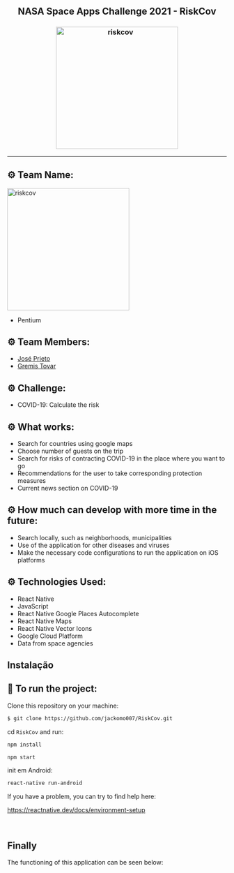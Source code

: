 <h2 align="center">NASA Space Apps Challenge 2021 - RiskCov</h2>

<h3 align="center">
    <img alt="riskcov"
    src="https://github.com/jackomo007/RiskCov/blob/main/assets/images/d.png" width="280px"/>
   
</h3>

<hr/>

## ⚙️ Team Name: 
 <img alt="riskcov"
    src="https://github.com/jackomo007/RiskCov/blob/main/assets/images/pentium.png" width="280px"/>
- Pentium

## ⚙️ Team Members: 
- [José Prieto](https://github.com/jackomo007)
- [Gremis Tovar](https://github.com/Gremis)

## ⚙️ Challenge: 
- COVID-19: Calculate the risk

## ⚙️ What works:
- Search for countries using google maps
- Choose number of guests on the trip
- Search for risks of contracting COVID-19 in the place where you want to go
- Recommendations for the user to take corresponding protection measures
- Current news section on COVID-19


## ⚙️ How much can develop with more time in the future:
- Search locally, such as neighborhoods, municipalities
- Use of the application for other diseases and viruses
- Make the necessary code configurations to run the application on iOS platforms


## ⚙️ Technologies Used:
- React Native
- JavaScript
- React Native Google Places Autocomplete
- React Native Maps
- React Native Vector Icons
- Google Cloud Platform
- Data from space agencies

## Instalação

## 🏁 To run the project:

Clone this repository on your machine:

```bash
$ git clone https://github.com/jackomo007/RiskCov.git
```

cd `RiskCov` and run:

```bash
npm install
```

```bash
npm start
```

init em Android:

```bash
react-native run-android
```

If you have a problem, you can try to find help here:

https://reactnative.dev/docs/environment-setup

<br/>

## Finally

The functioning of this application can be seen below:
